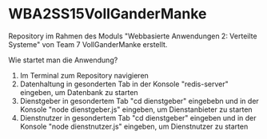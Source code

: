 # WBA2SS15VollGanderManke
Repository im Rahmen des Moduls "Webbasierte Anwendungen 2: Verteilte Systeme" von Team 7 VollGanderManke erstellt.


Wie startet man die Anwendung?

  1. Im Terminal zum Repository navigieren
  2. Datenhaltung in gesonderten Tab in der Konsole "redis-server" eingeben, um Datenbank zu starten
  3. Dienstgeber in gesondertem Tab "cd dienstgeber" eingebebn und in der Konsole "node dienstgeber.js" eingeben,				um Dienstanbieter zu starten
  4. Dienstnutzer in gesondertem Tab "cd dienstgeber" eingeben und in der Konsole "node dienstnutzer.js" eingeben, um Dienstnutzer zu starten

